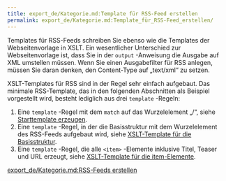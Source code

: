 ```yaml
---
title: export_de/Kategorie.md:Template für RSS-Feed erstellen
permalink: export_de/Kategorie.md:Template_für_RSS-Feed_erstellen/
---
```


Templates für RSS-Feeds schreiben Sie ebenso wie die Templates der Webseitenvorlage in XSLT. Ein wesentlicher Unterschied zur Webseitenvorlage ist, dass Sie in der `output` -Anweisung die Ausgabe auf XML umstellen müssen. Wenn Sie einen Ausgabefilter für RSS anlegen, müssen Sie daran denken, den Content-Type auf „text/xml“ zu setzen.

XSLT-Templates für RSS sind in der Regel sehr einfach aufgebaut. Das minimale RSS-Template, das in den folgenden Abschnitten als Beispiel vorgestellt wird, besteht lediglich aus drei `template` -Regeln:

1.  Eine `template` -Regel mit dem `match` auf das Wurzelelement „/“, siehe [Starttemplate erzeugen](/Starttemplate_erzeugen ).
2.  Eine `template` -Regel, in der die Basisstruktur mit dem Wurzelelement des RSS-Feeds aufgebaut wird, siehe [XSLT-Template für die Basisstruktur](/XSLT-Template_für_die_Basisstruktur ).
3.  Eine `template` -Regel, die alle `<item>` -Elemente inklusive Titel, Teaser und URL erzeugt, siehe [XSLT-Template für die item-Elemente](/XSLT-Template_für_die_item-Elemente ).

[export_de/Kategorie.md:RSS-Feeds erstellen](export_de/Kategorie.md:RSS-Feeds_erstellen )